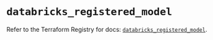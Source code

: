 # `databricks_registered_model`

Refer to the Terraform Registry for docs: [`databricks_registered_model`](https://registry.terraform.io/providers/databricks/databricks/1.57.0/docs/resources/registered_model).
